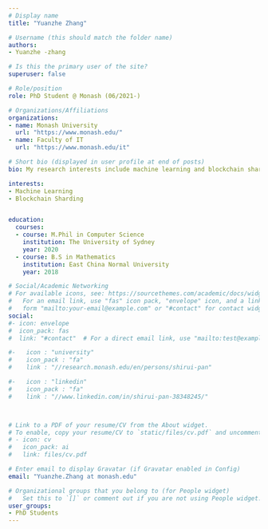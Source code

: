 ```yaml
---
# Display name
title: "Yuanzhe Zhang"

# Username (this should match the folder name)
authors:
- Yuanzhe -zhang

# Is this the primary user of the site?
superuser: false

# Role/position
role: PhD Student @ Monash (06/2021-)

# Organizations/Affiliations
organizations:
- name: Monash University
  url: "https://www.monash.edu/"
- name: Faculty of IT
  url: "https://www.monash.edu/it"

# Short bio (displayed in user profile at end of posts)
bio: My research interests include machine learning and blockchain sharing.

interests:
- Machine Learning
- Blockchain Sharding


education:
  courses:
  - course: M.Phil in Computer Science
    institution: The University of Sydney
    year: 2020
  - course: B.S in Mathematics
    institution: East China Normal University
    year: 2018

# Social/Academic Networking
# For available icons, see: https://sourcethemes.com/academic/docs/widgets/#icons
#   For an email link, use "fas" icon pack, "envelope" icon, and a link in the
#   form "mailto:your-email@example.com" or "#contact" for contact widget.
social:
#- icon: envelope
#  icon_pack: fas
#  link: "#contact"  # For a direct email link, use "mailto:test@example.org".

#-   icon : "university"
#    icon_pack : "fa"
#    link : "//research.monash.edu/en/persons/shirui-pan"

#-   icon : "linkedin"
#    icon_pack : "fa"
#    link : "//www.linkedin.com/in/shirui-pan-38348245/"



# Link to a PDF of your resume/CV from the About widget.
# To enable, copy your resume/CV to `static/files/cv.pdf` and uncomment the lines below.  
# - icon: cv
#   icon_pack: ai
#   link: files/cv.pdf

# Enter email to display Gravatar (if Gravatar enabled in Config)
email: "Yuanzhe.Zhang at monash.edu"

# Organizational groups that you belong to (for People widget)
#   Set this to `[]` or comment out if you are not using People widget.  
user_groups:
- PhD Students
---
```

